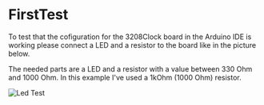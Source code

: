 FirstTest
===========

To test that the cofiguration for the 3208Clock board in the Arduino IDE is working please connect a LED and a resistor to the board like in the picture below.

The needed parts are a LED and a resistor with a value between 330 Ohm and 1000 Ohm. In this example I've used a 1kOhm (1000 Ohm) resistor.

![Led Test](https://raw.github.com/TMuel1123/3208clock/master/img/ManualTestHardware.jpg)
